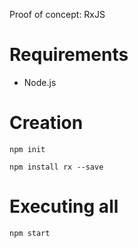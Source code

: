 Proof of concept: RxJS

# Requirements
* Node.js

# Creation
```
npm init

npm install rx --save
```

# Executing all
```
npm start
```